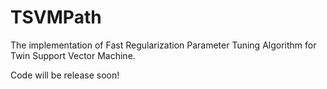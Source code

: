 # TSVMPath
The implementation of Fast Regularization Parameter Tuning Algorithm for Twin Support Vector Machine.

Code will be release soon!
